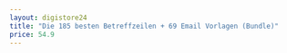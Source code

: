 ```yaml
---
layout: digistore24
title: "Die 185 besten Betreffzeilen + 69 Email Vorlagen (Bundle)"
price: 54.9
---
```

